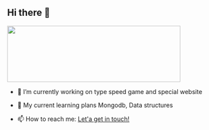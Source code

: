 
## Hi there  👋
<img src="https://quotesblog.net/wp-content/uploads/2018/11/Welcome-Black-Text-White-BG.gif" width="400" height="130">


- 🔭 I’m currently working on type speed game and special website

- 🌱 My current learning plans Mongodb, Data structures 

- 📫 How to reach me: <a href="mohmed114.salah@gmail.com">Let'a get in touch!</a>
<!--
**M-O-H/M-O-H** is a ✨ _special_ ✨ repository because its `README.md` (this file) appears on your GitHub profile.

Here are some ideas to get you started:

- 🔭 I’m currently working on type speed game and special website
- 👯 I’m looking to collaborate on ...
- 🤔 I’m looking for help with ...
- 💬 Ask me about ...
- 📫 How to reach me: ...
- 😄 Pronouns: ...
- ⚡ Fun fact: ...
-->
